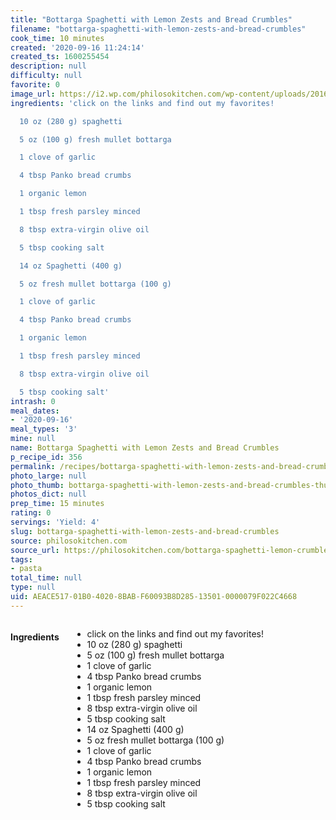 ```yaml
---
title: "Bottarga Spaghetti with Lemon Zests and Bread Crumbles"
filename: "bottarga-spaghetti-with-lemon-zests-and-bread-crumbles"
cook_time: 10 minutes
created: '2020-09-16 11:24:14'
created_ts: 1600255454
description: null
difficulty: null
favorite: 0
image_url: https://i2.wp.com/philosokitchen.com/wp-content/uploads/2016/12/spaghetti-bottarga-final-1-683x1024.jpg
ingredients: 'click on the links and find out my favorites!

  10 oz (280 g) spaghetti

  5 oz (100 g) fresh mullet bottarga

  1 clove of garlic

  4 tbsp Panko bread crumbs

  1 organic lemon

  1 tbsp fresh parsley minced

  8 tbsp extra-virgin olive oil

  5 tbsp cooking salt

  14 oz Spaghetti (400 g)

  5 oz fresh mullet bottarga (100 g)

  1 clove of garlic

  4 tbsp Panko bread crumbs

  1 organic lemon

  1 tbsp fresh parsley minced

  8 tbsp extra-virgin olive oil

  5 tbsp cooking salt'
intrash: 0
meal_dates:
- '2020-09-16'
meal_types: '3'
mine: null
name: Bottarga Spaghetti with Lemon Zests and Bread Crumbles
p_recipe_id: 356
permalink: /recipes/bottarga-spaghetti-with-lemon-zests-and-bread-crumbles
photo_large: null
photo_thumb: bottarga-spaghetti-with-lemon-zests-and-bread-crumbles-thumb.jpg
photos_dict: null
prep_time: 15 minutes
rating: 0
servings: 'Yield: 4'
slug: bottarga-spaghetti-with-lemon-zests-and-bread-crumbles
source: philosokitchen.com
source_url: https://philosokitchen.com/bottarga-spaghetti-lemon-crumbles/
tags:
- pasta
total_time: null
type: null
uid: AEACE517-01B0-4020-8BAB-F60093B8D285-13501-0000079F022C4668
---
```

<div class="large-8 medium-7 columns" id="writeup">	</div><!-- #writeup -->
</div><!-- #row-one -->
<div class="row" id="row-two">	<div class="medium-4 small-5 columns" id="ingredients"><h4>Ingredients</h4><div class="box box-ingredients content"><ul>
<li>click on the links and find out my favorites!</li>
<li>10 oz (280 g) spaghetti</li>
<li>5 oz (100 g) fresh mullet bottarga</li>
<li>1 clove of garlic</li>
<li>4 tbsp Panko bread crumbs</li>
<li>1 organic lemon</li>
<li>1 tbsp fresh parsley minced</li>
<li>8 tbsp extra-virgin olive oil</li>
<li>5 tbsp cooking salt</li>
<li>14 oz Spaghetti (400 g)</li>
<li>5 oz fresh mullet bottarga (100 g)</li>
<li>1 clove of garlic</li>
<li>4 tbsp Panko bread crumbs</li>
<li>1 organic lemon</li>
<li>1 tbsp fresh parsley minced</li>
<li>8 tbsp extra-virgin olive oil</li>
<li>5 tbsp cooking salt</li>
</ul>
</div>	</div>	<div class="medium-6 small-7 columns" id="directions">	</div>